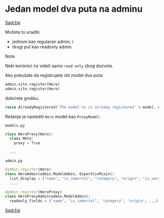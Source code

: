 
# Jedan model dva puta na adminu

[Sadržaj](00_sadrzaj.md)

Možete to uraditi:

- jednom kao regularan admin, i
- drugi put kao readonly admin.

> [!Note]
>
> Neki korisnici će videti samo `read only` zbog dozvola.

Ako pokušate da registrujete isti model dva puta:

```py
admin.site.register(Hero)
admin.site.register(Hero)
```

dobićete grešku:

```py
raise AlreadyRegistered('The model %s is already registered' % model. name )
```

Rešenje je naslediti `Hero` model kao `ProxyModel`:

`models.py`

```py
class HeroProxy(Hero):
  class Meta:
    proxy = True

  ...
```

`admin.py`

```py
@admin.register(Hero)
class HeroAdmin(admin.ModelAdmin, ExportCsvMixin):
  list_display = ("name", "is_immortal", "category", "origin", "is_very_benevolent")
  ....

@admin.register(HeroProxy)
class HeroProxyAdmin(admin.ModelAdmin):
  readonly_fields = ("name", "is_immortal", "category", "origin", ...)
```

[Sadržaj](00_sadrzaj.md)
